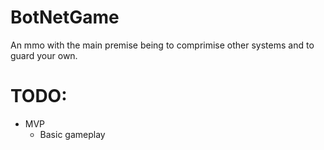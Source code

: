 # BotNetGame

An mmo with the main premise being to comprimise other systems and to guard your own.

# TODO:

- MVP
    - Basic gameplay